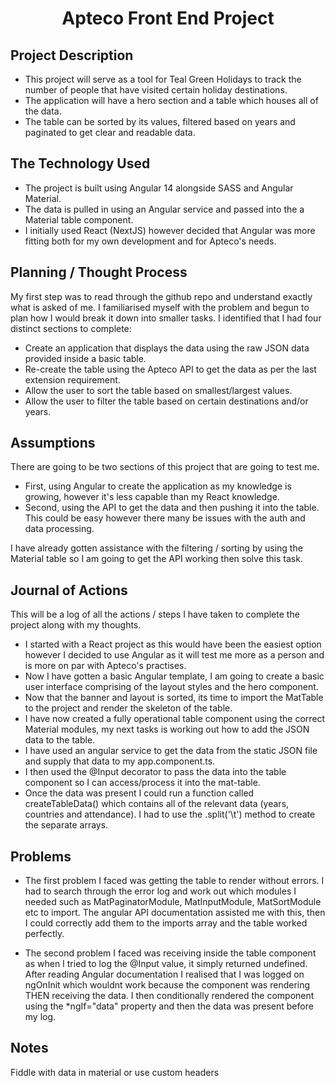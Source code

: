 <h1 align="center">Apteco Front End Project</h1>

## Project Description

- This project will serve as a tool for Teal Green Holidays to track the number of people that have visited certain holiday destinations.
- The application will have a hero section and a table which houses all of the data.
- The table can be sorted by its values, filtered based on years and paginated to get clear and readable data.

## The Technology Used

- The project is built using Angular 14 alongside SASS and Angular Material.
- The data is pulled in using an Angular service and passed into the a Material table component.
- I initially used React (NextJS) however decided that Angular was more fitting both for my own development and for Apteco's needs.

## Planning / Thought Process

My first step was to read through the github repo and understand exactly what is asked of me.
I familiarised myself with the problem and begun to plan how I would break it down into smaller tasks.
I identified that I had four distinct sections to complete:

- Create an application that displays the data using the raw JSON data provided inside a basic table.
- Re-create the table using the Apteco API to get the data as per the last extension requirement.
- Allow the user to sort the table based on smallest/largest values.
- Allow the user to filter the table based on certain destinations and/or years.

## Assumptions

There are going to be two sections of this project that are going to test me.

- First, using Angular to create the application as my knowledge is growing, however it's less capable than my React knowledge.
- Second, using the API to get the data and then pushing it into the table. This could be easy however there many be issues with the auth and data processing.

I have already gotten assistance with the filtering / sorting by using the Material table so I am going to get the API working then solve this task.

## Journal of Actions

This will be a log of all the actions / steps I have taken to complete the project along with my thoughts.

- I started with a React project as this would have been the easiest option however I decided to use Angular as it will test me more as a person and is more on par with Apteco's practises.
- Now I have gotten a basic Angular template, I am going to create a basic user interface comprising of the layout styles and the hero component.
- Now that the banner and layout is sorted, its time to import the MatTable to the project and render the skeleton of the table.
- I have now created a fully operational table component using the correct Material modules, my next tasks is working out how to add the JSON data to the table.
- I have used an angular service to get the data from the static JSON file and supply that data to my app.component.ts.
- I then used the @Input decorator to pass the data into the table component so I can access/process it into the mat-table.
- Once the data was present I could run a function called createTableData() which contains all of the relevant data (years, countries and attendance). I had to use the .split('\t') method to create the separate arrays.

## Problems

- The first problem I faced was getting the table to render without errors. I had to search through the error log and work out which modules I needed such as MatPaginatorModule, MatInputModule, MatSortModule etc to import. The angular API documentation assisted me with this, then I could correctly add them to the imports array and the table worked perfectly.

- The second problem I faced was receiving inside the table component as when I tried to log the @Input value, it simply returned undefined. After reading Angular documentation I realised that I was logged on ngOnInit which wouldnt work because the component was rendering THEN receiving the data. I then conditionally rendered the component using the \*ngIf="data" property and then the data was present before my log.

## Notes

Fiddle with data in material or use custom headers
